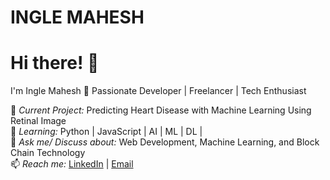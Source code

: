 # INGLE MAHESH
# Hi there! 👋 
I'm Ingle Mahesh 
🚀 Passionate Developer | Freelancer | Tech Enthusiast  

🔭 *Current Project:* Predicting Heart Disease with Machine Learning Using Retinal Image                                             
🌱 *Learning:* Python | JavaScript | AI | ML | DL |                                          
💬 *Ask me/ Discuss about:* Web Development, Machine Learning, and Block Chain Technology                                       
📫 *Reach me:* [LinkedIn](https://www.linkedin.com/in/ingle-mahesh-17262a252/) | [Email](inglemahesh984@gmail.com)
